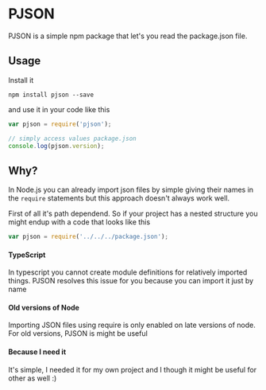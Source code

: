 # PJSON

PJSON is a simple npm package that let's you read the package.json file.

## Usage

Install it
```
npm install pjson --save
```

and use it in your code like this

```javascript
var pjson = require('pjson');

// simply access values package.json
console.log(pjson.version);
```

## Why?

In Node.js you can already import json files by simple giving their names in the `require` statements but this approach doesn't always work well.  

First of all it's path dependend. So if your project has a nested structure you might endup with a code that looks like this

```javascript
var pjson = require('../../../package.json');
```

#### TypeScript

In typescript you cannot create module definitions for relatively imported things. PJSON resolves this issue for you because you can import it just by name

#### Old versions of Node

Importing JSON files using require is only enabled on late versions of node. For old versions, PJSON is might be useful

#### Because I need it

It's simple, I needed it for my own project and I though it might be useful for other as well :)
